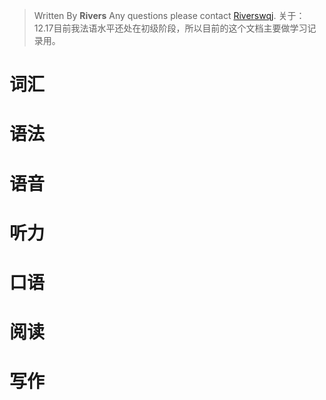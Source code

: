 


> Written By **Rivers** 
> Any questions please contact [Riverswqj](https://github.river-wqj/).
> 关于：
> 12.17目前我法语水平还处在初级阶段，所以目前的这个文档主要做学习记录用。
> 
# 词汇
# 语法
# 语音
# 听力
# 口语
# 阅读
# 写作
<!--stackedit_data:
eyJoaXN0b3J5IjpbMTc4ODY1MTQ0MywtMjkwMzIzOTEwLC0yMD
U1MzE5NzExXX0=
-->